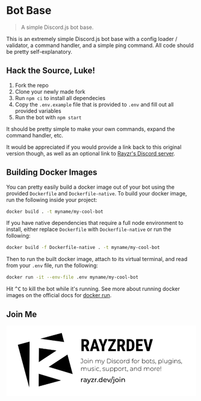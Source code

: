 # Bot Base

> A simple Discord.js bot base.

This is an extremely simple Discord.js bot base with a config loader / validator, a command handler, and a simple ping command. All code should be pretty self-explanatory.

## Hack the Source, Luke!

1. Fork the repo
2. Clone your newly made fork
3. Run `npm ci` to install all dependecies
4. Copy the `.env.example` file that is provided to `.env` and fill out all provided variables
5. Run the bot with `npm start`

It should be pretty simple to make your own commands, expand the command handler, etc.

It would be appreciated if you would provide a link back to this original version though, as well as an optional link to [Rayzr's Discord server](https://rayzr.dev/join).

## Building Docker Images

You can pretty easily build a docker image out of your bot using the provided `Dockerfile` and `Dockerfile-native`. To build your docker image, run the following inside your project:

```bash
docker build . -t myname/my-cool-bot
```

If you have native dependencies that require a full node environment to install, either replace `Dockerfile` with `Dockerfile-native` or run the following:

```bash
docker build -f Dockerfile-native . -t myname/my-cool-bot
```

Then to run the built docker image, attach to its virtual terminal, and read from your `.env` file, run the following:

```bash
docker run -it --env-file .env myname/my-cool-bot
```

Hit <kbd>^C</kbd> to kill the bot while it's running. See more about running docker images on the official docs for [docker run](https://docs.docker.com/engine/reference/commandline/run/).

## Join Me

[![Discord Badge](https://github.com/Rayzr522/ProjectResources/raw/master/RayzrDev/badge-small.png)](https://rayzr.dev/join)
